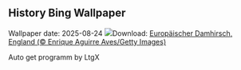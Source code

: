 ## History Bing Wallpaper
Wallpaper date: 2025-08-24
![](https://www.bing.com/th?id=OHR.CervusDama_DE-DE7228900180_UHD.jpg&w=1000)Download: [Europäischer Damhirsch, England (© Enrique Aguirre Aves/Getty Images)](https://www.bing.com/th?id=OHR.CervusDama_DE-DE7228900180_UHD.jpg)

Auto get programm by LtgX
